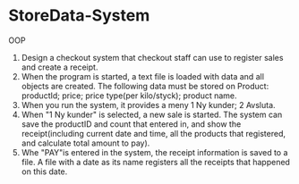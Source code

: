 # StoreData-System
OOP
1. Design a checkout system that checkout staff can use to register sales and create a receipt.
2. When the program is started, a text file is loaded with data and all objects are created. The following data must be stored on Product: productId; price; price type(per kilo/styck); product name.
3. When you run the system, it provides a meny 1 Ny kunder; 2 Avsluta.
4. When "1 Ny kunder" is selected, a new sale is started. The system can save the productID and count that entered in, and show the receipt(including current date and time, all the products that registered, and calculate total amount to pay).
5. Whe "PAY"is entered in the system, the receipt information is saved to a file. A file with a date as its name registers all the receipts that happened on this date.
